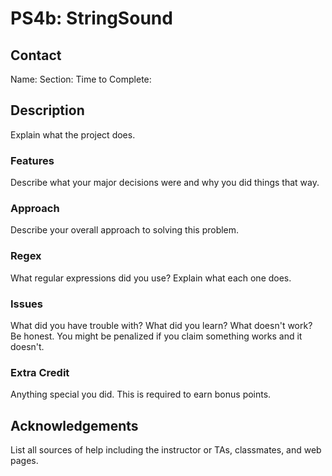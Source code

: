 # PS4b: StringSound

## Contact
Name:
Section:
Time to Complete:


## Description
Explain what the project does.

### Features
Describe what your major decisions were and why you did things that way.

### Approach
Describe your overall approach to solving this problem.

### Regex
What regular expressions did you use?  Explain what each one does.

### Issues
What did you have trouble with?  What did you learn?  What doesn't work?  Be honest.  You might be penalized if you claim something works and it doesn't.

### Extra Credit
Anything special you did.  This is required to earn bonus points.

## Acknowledgements
List all sources of help including the instructor or TAs, classmates, and web pages.
